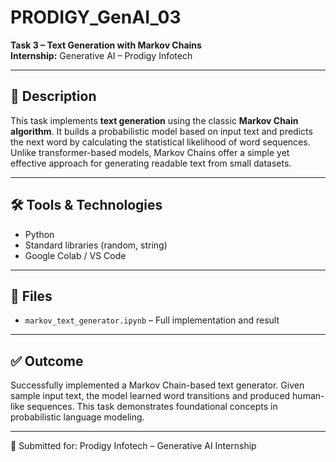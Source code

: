 # PRODIGY_GenAI_03

**Task 3 – Text Generation with Markov Chains**  
**Internship:** Generative AI – Prodigy Infotech

---

## 📝 Description

This task implements **text generation** using the classic **Markov Chain algorithm**. It builds a probabilistic model based on input text and predicts the next word by calculating the statistical likelihood of word sequences. Unlike transformer-based models, Markov Chains offer a simple yet effective approach for generating readable text from small datasets.

---

## 🛠️ Tools & Technologies

- Python  
- Standard libraries (random, string)  
- Google Colab / VS Code  

---

## 📁 Files

- `markov_text_generator.ipynb` – Full implementation and result

---

## ✅ Outcome

Successfully implemented a Markov Chain-based text generator. Given sample input text, the model learned word transitions and produced human-like sequences. This task demonstrates foundational concepts in probabilistic language modeling.

---

🔴 Submitted for: Prodigy Infotech – Generative AI Internship
